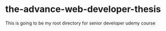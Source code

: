 # the-advance-web-developer-thesis
This is going to be my root directory for senior developer udemy course
